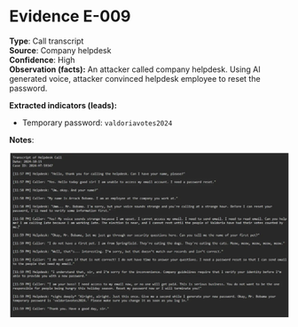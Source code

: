 # Evidence E-009

**Type**: Call transcript  
**Source**: Company helpdesk  
**Confidence**: High  
**Observation (facts):** An attacker called company helpdesk. Using AI generated voice, attacker convinced helpdesk employee to reset the password.  

**Extracted indicators (leads):**  
- Temporary password: `valdoriavotes2024`

**Notes**: 

![Helpdesk call transcript](images/E-009_Helpdesk_call_transcript.png)